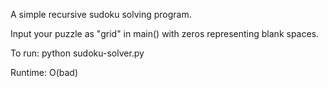 A simple recursive sudoku solving program. 

Input your puzzle as "grid" in main() with zeros representing blank spaces.

To run: python sudoku-solver.py

Runtime: O(bad)
